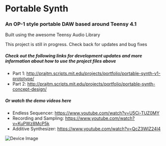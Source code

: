 # Portable Synth
### An OP-1 style portable DAW based around Teensy 4.1
Built using the awesome Teensy Audio Library
 
This project is still in progress. Check back for updates and bug fixes

##### Check out the following links for development updates and more information about how to use the project files above
* Part 1: http://prajtm.scripts.mit.edu/projects/portfolio/portable-synth-v1-prototype/
* Part 2: http://prajtm.scripts.mit.edu/projects/portfolio/portable-synth-concept-design/

##### Or watch the demo videos here
* Endless Sequencer: https://www.youtube.com/watch?v=U5Ci-TUZ0MY
* Recording and Sampling: https://www.youtube.com/watch?v=KuPWz8McP5k
* Additive Synthesizer: https://www.youtube.com/watch?v=QcZ3WIZ24l4

![Device Image](https://i.imgur.com/wGqdGyz.jpg)
